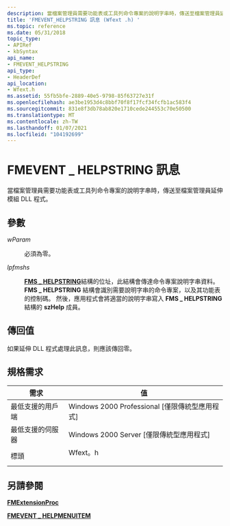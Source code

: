 ```yaml
---
description: 當檔案管理員需要功能表或工具列命令專案的說明字串時，傳送至檔案管理員延伸模組 DLL 程式。
title: 'FMEVENT_HELPSTRING 訊息 (Wfext .h) '
ms.topic: reference
ms.date: 05/31/2018
topic_type:
- APIRef
- kbSyntax
api_name:
- FMEVENT_HELPSTRING
api_type:
- HeaderDef
api_location:
- Wfext.h
ms.assetid: 55fb5bfe-2889-40e5-9798-85f63727e31f
ms.openlocfilehash: ae3be1953d4c8bbf70f8f17fcf34fcfb1ac583f4
ms.sourcegitcommit: 831e8f3db78ab820e1710cede244553c70e50500
ms.translationtype: MT
ms.contentlocale: zh-TW
ms.lasthandoff: 01/07/2021
ms.locfileid: "104192699"
---
```

# <a name="fmevent_helpstring-message"></a>FMEVENT \_ HELPSTRING 訊息

當檔案管理員需要功能表或工具列命令專案的說明字串時，傳送至檔案管理員延伸模組 DLL 程式。

## <a name="parameters"></a>參數

<dl> <dt>

*wParam* 
</dt> <dd>必須為零。</dd> <dt>

*lpfmshs* 
</dt> <dd>

[**FMS \_ HELPSTRING**](fms-helpstring.md)結構的位址，此結構會傳達命令專案說明字串資料。 **FMS \_ HELPSTRING** 結構會識別需要說明字串的命令專案，以及其功能表的控制碼。 然後，應用程式會將適當的說明字串寫入 **FMS \_ HELPSTRING** 結構的 **szHelp** 成員。

</dd> </dl>

## <a name="return-value"></a>傳回值

如果延伸 DLL 程式處理此訊息，則應該傳回零。

## <a name="requirements"></a>規格需求



| 需求 | 值 |
|-------------------------------------|------------------------------------------------------------------------------------|
| 最低支援的用戶端<br/> | Windows 2000 Professional \[僅限傳統型應用程式\]<br/>                         |
| 最低支援的伺服器<br/> | Windows 2000 Server \[僅限傳統型應用程式\]<br/>                               |
| 標頭<br/>                   | <dl> <dt>Wfext。h</dt> </dl> |



## <a name="see-also"></a>另請參閱

<dl> <dt>

[**FMExtensionProc**](fmextensionproc.md)
</dt> <dt>

[**FMEVENT \_ HELPMENUITEM**](fmevent-helpmenuitem.md)
</dt> </dl>

 

 




